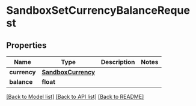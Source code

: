 # SandboxSetCurrencyBalanceRequest

## Properties
Name | Type | Description | Notes
------------ | ------------- | ------------- | -------------
**currency** | [**SandboxCurrency**](SandboxCurrency.md) |  | 
**balance** | **float** |  | 

[[Back to Model list]](../README.md#documentation-for-models) [[Back to API list]](../README.md#documentation-for-api-endpoints) [[Back to README]](../README.md)

